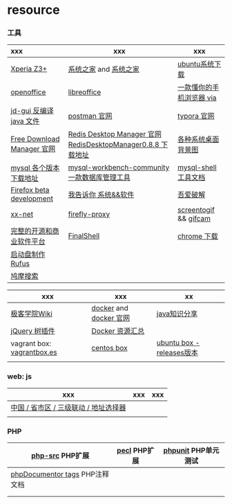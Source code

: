 # resource  

 ### 工具

| xxx                                                          | xxx                                                          | xxx                                                          |
| :----------------------------------------------------------- | ------------------------------------------------------------ | ------------------------------------------------------------ |
| [Xperia Z3+](http://bbs.gfan.com/forum.php?mod=viewthread&tid=9191328) | [系统之家](http://www.xitongzhijia.net/win7/201801/117820.html) and [系统之家](http://www.xitongzhijia.net/) | [ubuntu系统下载](http://cdimage.ubuntu.com/ubuntu-gnome/releases/) |
| [openoffice](http://www.openoffice.org/download/index.html)  | [libreoffice](https://www.libreoffice.org/)                  | [一款懂你的手机浏览器 via](https://coolapk.com/apk/mark.via) |
| [jd-gui 反编译java 文件](http://jd.benow.ca/)                | [postman 官网](https://www.getpostman.com/)                  | [typora 官网](https://typora.io/)                            |
| [Free Download Manager 官网](https://www.freedownloadmanager.org/) | [Redis Desktop Manager 官网](https://redisdesktop.com/)<br /> [RedisDesktopManager0.8.8 下载地址](https://github.com/uglide/RedisDesktopManager/releases/tag/0.8.8) | [各种系统桌面背景图](http://oswallpapers.com/)               |
| [mysql 各个版本下载地址](http://ftp.ntu.edu.tw/MySQL/Downloads/) | [mysql-workbench-community 一款数据库管理工具](https://dev.mysql.com/get/Downloads/MySQLGUITools/mysql-workbench-community-6.3.10-winx64.msi) | [mysql-shell 工具文档](https://dev.mysql.com/doc/mysql-shell/8.0/en/mysql-shell-features.html "mysql-shell") |
| [Firefox beta development](https://www.mozilla.org/zh-CN/firefox/channel/desktop/) | [我告诉你 系统&&软件](https://msdn.itellyou.cn/)             | [吾爱破解](https://www.52pojie.cn/)                          |
| [xx-net](https://github.com/XX-net/XX-Net)                   | [firefly-proxy](https://github.com/yinghuocho/firefly-proxy) | [screentogif](https://www.screentogif.com/?l=zh_cn) &&  [gifcam](http://blog.bahraniapps.com/gifcam/) |
| [完整的开源和商业软件平台](https://sourceforge.net/)         | [FinalShell ](<http://www.hostbuf.com/t/988.html>)           | [chrome 下载](<https://www.google.cn/chrome/>)               |
| [启动盘制作 Rufus](https://rufus.ie/)                        |                                                              |                                                              |
| [鸠摩搜索](https://www.jiumodiary.com/)                      |                                                              |                                                              |



| xxx                                                         | xxx                                                          | xx                                                           |
| ----------------------------------------------------------- | ------------------------------------------------------------ | ------------------------------------------------------------ |
| [极客学院Wiki](http://wiki.jikexueyuan.com/list/front-end/) | [docker](https://yeasy.gitbooks.io/docker_practice/content/) and [docker 官网](https://docs.docker.com/install/) | [java知识分享](http://java1234.com/)                         |
| [jQuery 树插件](http://www.treejs.cn/v3/demo.php#_101)      | [Docker 资源汇总](<https://www.runoob.com/docker/docker-resources.html>) |                                                              |
| vagrant box: [vagrantbox.es](http://www.vagrantbox.es/)     | [centos box](http://cloud.centos.org/centos/7/vagrant/x86_64/images/) | [ubuntu box -releases版本](http://cloud-images.ubuntu.com/releases/releases/ "记得要下载release版本") |
|                                                             |                                                              |                                                              |



### web: js

| xxx                                                          | xxx  | xxx  |
| ------------------------------------------------------------ | ---- | ---- |
| [中国 / 省市区 / 三级联动 / 地址选择器](https://github.com/fengyuanchen/distpicker) |      |      |
|                                                              |      |      |

### PHP

| [php-src](https://github.com/php/php-src "php-src")  PHP扩展 | [pecl](https://pecl.php.net/ "pecl")   PHP扩展 | [phpunit](https://phpunit.readthedocs.io/en/7.3/textui.html#textui-examples-testcaseclass-php "phpunit")  PHP单元测试 |
| ------------------------------------------------------------ | ---------------------------------------------- | ------------------------------------------------------------ |
| [phpDocumentor tags](https://manual.phpdoc.org/HTMLSmartyConverter/HandS/phpDocumentor/tutorial_tags.pkg.html "phpDocumentor tags")  PHP注释文档 |                                                |                                                              |
|                                                              |                                                |                                                              |
|                                                              |                                                |                                                              |

